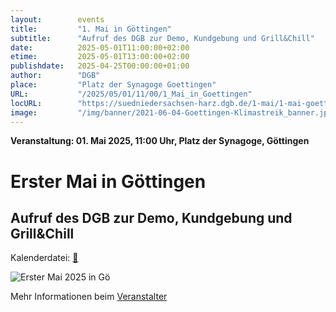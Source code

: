 ```yaml
---
layout:        events
title:         "1. Mai in Göttingen"
subtitle:      "Aufruf des DGB zur Demo, Kundgebung und Grill&Chill"
date:          2025-05-01T11:00:00+02:00
etime:         2025-05-01T13:00:00+02:00
publishdate:   2025-04-25T00:00:00+01:00
author:        "DGB"
place:         "Platz der Synagoge Goettingen"
URL:           "/2025/05/01/11/00/1_Mai_in_Goettingen"
locURL:        "https://suedniedersachsen-harz.dgb.de/1-mai/1-mai-goettingen"
image:         "/img/banner/2021-06-04-Goettingen-Klimastreik_banner.jpg"
---
```


**Veranstaltung: 01. Mai 2025, 11:00 Uhr, Platz der Synagoge, Göttingen**

Erster Mai in Göttingen
===========

Aufruf des DGB zur Demo, Kundgebung und Grill&Chill
-----------


Kalenderdatei: [📆](/ics/2025-05-01_11-00_1_mai_in_goettingen.ics)

![Erster Mai 2025 in Gö](/img/event/2025-05-01_DGB_Aufruf_Erster_Mai.jpg)


Mehr Informationen beim [Veranstalter](https://suedniedersachsen-harz.dgb.de/1-mai/1-mai-goettingen)
